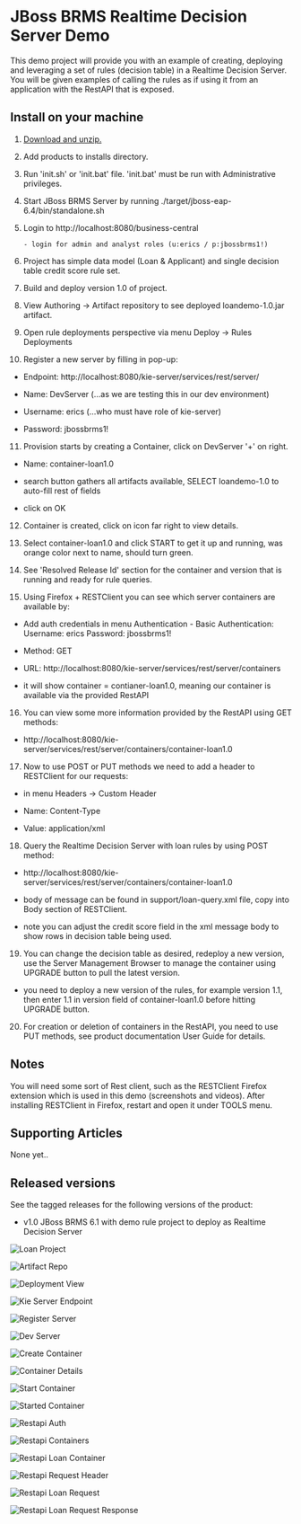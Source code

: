 JBoss BRMS Realtime Decision Server Demo 
========================================
This demo project will provide you with an example of creating, deploying and leveraging a set of rules
(decision table) in a Realtime Decision Server. You will be given examples of calling the rules as if
using it from an application with the RestAPI that is exposed.


Install on your machine
-----------------------
1. [Download and unzip.](https://github.com/eschabell/brms-realtime-decicion-server-demo/archive/master.zip)

2. Add products to installs directory.

3. Run 'init.sh' or 'init.bat' file. 'init.bat' must be run with Administrative privileges.

4. Start JBoss BRMS Server by running ./target/jboss-eap-6.4/bin/standalone.sh

5. Login to http://localhost:8080/business-central

    ```
    - login for admin and analyst roles (u:erics / p:jbossbrms1!)
    ```
6. Project has simple data model (Loan & Applicant) and single decision table credit score rule set.

7. Build and deploy version 1.0 of project.

8. View Authoring -> Artifact repository to see deployed loandemo-1.0.jar artifact.

9. Open rule deployments perspective via menu Deploy -> Rules Deployments

10. Register a new server by filling in pop-up:

  - Endpoint: http://localhost:8080/kie-server/services/rest/server/
  
  - Name: DevServer (...as we are testing this in our dev environment)

  - Username: erics (...who must have role of kie-server)

  - Password: jbossbrms1!

11. Provision starts by creating a Container, click on DevServer '+' on right.

  - Name: container-loan1.0

  - search button gathers all artifacts available, SELECT loandemo-1.0 to auto-fill rest of fields

  - click on OK

12. Container is created, click on icon far right to view details.

13. Select container-loan1.0 and click START to get it up and running, was orange color next to name, should turn green.

14. See 'Resolved Release Id' section for the container and version that is running and ready for rule queries.

15. Using Firefox + RESTClient you can see which server containers are available by:

   - Add auth credentials in menu Authentication - Basic Authentication:  Username: erics    Password: jbossbrms1!

   - Method: GET

   - URL: http://localhost:8080/kie-server/services/rest/server/containers

   - it will show container = contianer-loan1.0, meaning our container is available via the provided RestAPI 

16. You can view some more information provided by the RestAPI using GET methods:

   - http://localhost:8080/kie-server/services/rest/server/containers/container-loan1.0

17. Now to use POST or PUT methods we need to add a header to RESTClient for our requests:

   - in menu Headers -> Custom Header

   - Name: Content-Type

   - Value: application/xml

18. Query the Realtime Decision Server with loan rules by using POST method:

   - http://localhost:8080/kie-server/services/rest/server/containers/container-loan1.0

   - body of message can be found in support/loan-query.xml file, copy into Body section of RESTClient.

   - note you can adjust the credit score field in the xml message body to show rows in decision table being used.

19. You can change the decision table as desired, redeploy a new version, use the Server Management Browser to manage the container
		using UPGRADE button to pull the latest version.

   - you need to deploy a new version of the rules, for example version 1.1, then enter 1.1 in version field of container-loan1.0
     before hitting UPGRADE button.

20. For creation or deletion of containers in the RestAPI, you need to use PUT methods, see product documentation User Guide for
		details.


Notes
-----
You will need some sort of Rest client, such as the RESTClient Firefox extension which is used in this demo (screenshots and
videos). After installing RESTClient in Firefox, restart and open it under TOOLS menu.


Supporting Articles
-------------------
None yet..


Released versions
-----------------
See the tagged releases for the following versions of the product:

- v1.0 JBoss BRMS 6.1 with demo rule project to deploy as Realtime Decision Server


![Loan Project](https://raw.githubusercontent.com/eschabell/brms-realtime-decision-server-demo/master/docs/demo-images/loan-prj-overview.png)

![Artifact Repo](https://raw.githubusercontent.com/eschabell/brms-realtime-decision-server-demo/master/docs/demo-images/artifact-repo-loandemo.png)

![Deployment View](https://raw.githubusercontent.com/eschabell/brms-realtime-decision-server-demo/master/docs/demo-images/clean-rules-deployment-view.png)

![Kie Server Endpoint](https://raw.githubusercontent.com/eschabell/brms-realtime-decision-server-demo/master/docs/demo-images/kie-server-endpoint.png)

![Register Server](https://raw.githubusercontent.com/eschabell/brms-realtime-decision-server-demo/master/docs/demo-images/register-dev-server.png)

![Dev Server](https://raw.githubusercontent.com/eschabell/brms-realtime-decision-server-demo/master/docs/demo-images/dev-server.png)

![Create Container](https://raw.githubusercontent.com/eschabell/brms-realtime-decision-server-demo/master/docs/demo-images/create-container.png)

![Container Details](https://raw.githubusercontent.com/eschabell/brms-realtime-decision-server-demo/master/docs/demo-images/container-details.png)

![Start Container](https://raw.githubusercontent.com/eschabell/brms-realtime-decision-server-demo/master/docs/demo-images/start-container.png)

![Started Container](https://raw.githubusercontent.com/eschabell/brms-realtime-decision-server-demo/master/docs/demo-images/started-container.png)

![Restapi Auth](https://raw.githubusercontent.com/eschabell/brms-realtime-decision-server-demo/master/docs/demo-images/restapi-basic-authentication.png)

![Restapi Containers](https://raw.githubusercontent.com/eschabell/brms-realtime-decision-server-demo/master/docs/demo-images/restapi-containers.png)

![Restapi Loan Container](https://raw.githubusercontent.com/eschabell/brms-realtime-decision-server-demo/master/docs/demo-images/restapi-container-loan1.0.png)

![Restapi Request Header](https://raw.githubusercontent.com/eschabell/brms-realtime-decision-server-demo/master/docs/demo-images/restapi-request-header.png)

![Restapi Loan Request](https://raw.githubusercontent.com/eschabell/brms-realtime-decision-server-demo/master/docs/demo-images/restapi-loan-request.png)

![Restapi Loan Request Response](https://raw.githubusercontent.com/eschabell/brms-realtime-decision-server-demo/master/docs/demo-images/restapi-loan-request-response.png)

